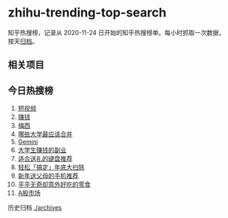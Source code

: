 # zhihu-trending-top-search

知乎热搜榜，记录从 2020-11-24
日开始的知乎热搜榜单。每小时抓取一次数据，按天[归档](./archives)。

## 相关项目

## 今日热搜榜

<!-- BEGIN -->
<!-- 最后更新时间 Fri Feb 09 2024 11:08:16 GMT+0800 (China Standard Time) -->

1. [短视频](https://www.zhihu.com/search?q=短视频)
1. [赚钱](https://www.zhihu.com/search?q=赚钱)
1. [梅西](https://www.zhihu.com/search?q=梅西)
1. [哪些大学最应该合并](https://www.zhihu.com/search?q=哪些大学最应该合并)
1. [Gemini](https://www.zhihu.com/search?q=Gemini)
1. [大学生赚钱的副业](https://www.zhihu.com/search?q=大学生赚钱的副业)
1. [适合送礼的键盘推荐](https://www.zhihu.com/search?q=适合送礼的键盘推荐)
1. [轻松「搞定」年底大扫除](https://www.zhihu.com/search?q=轻松「搞定」年底大扫除)
1. [新年送父母的手机推荐](https://www.zhihu.com/search?q=新年送父母的手机推荐)
1. [平平无奇却意外好吃的零食](https://www.zhihu.com/search?q=平平无奇却意外好吃的零食)
1. [A股市场](https://www.zhihu.com/search?q=A股市场)

<!-- END -->

历史归档 [./archives](./archives)
